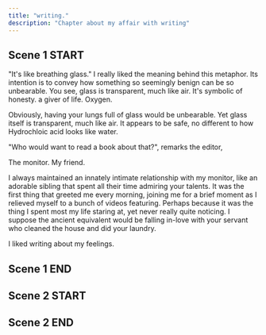 ```yaml
---
title: "writing."
description: "Chapter about my affair with writing"
---
```


## Scene 1 START

"It's like breathing glass." I really liked the meaning behind this metaphor. Its intention is to convey how something so seemingly benign can be so unbearable. You see, glass is transparent, much like air. It's symbolic of honesty. a giver of life. Oxygen.

Obviously, having your lungs full of glass would be unbearable. Yet glass itself is transparent, much like air. It appears to be safe, no different to how Hydrochloic acid looks like water.

"Who would want to read a book about that?", remarks the editor,

The monitor. My friend.

I always maintained an innately intimate relationship with my monitor, like an adorable sibling that spent all their time admiring your talents. It was the first thing that greeted me every morning, joining me for a brief moment as I relieved myself to a bunch of videos featuring. Perhaps because it was the thing I spent most my life staring at, yet never really quite noticing. I suppose the ancient equivalent would be falling in-love with your servant who cleaned the house and did your laundry.



I liked writing about my feelings.


## Scene 1 END

####

## Scene 2 START

<!-- Maybe character hangs out with the neighbour. It needs to happen at some point. -->


## Scene 2 END
